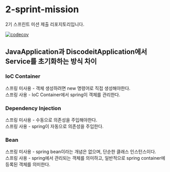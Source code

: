 # 2-sprint-mission
2기 스프린트 미션 제출 리포지토리입니다.

[![codecov](https://codecov.io/gh/homeA90/2-sprint-mission/branch/part3-%EA%B0%95%EC%A7%80%ED%9B%88-sprint8/graph/badge.svg?token=XGG2G8L3IQ)](https://codecov.io/gh/homeA90/2-sprint-mission)

## JavaApplication과 DiscodeitApplication에서 Service를 초기화하는 방식 차이
### IoC Container
스프링 미사용 - 객체 생성하려면 new 명령어로 직접 생성해야한다.   
스프링 사용 - IoC Container에서 spring이 객체를 관리한다.

### Dependency Injection
스프링 미사용 - 수동으로 의존성을 주입해야한다.   
스프링 사용 - spring이 자동으로 의존성을 주입한다.

### Bean
스프링 미사용 - spring bean이라는 개념은 없으며, 단순한 클래스 인스턴스이다.  
스프링 사용 - spring에서 관리되는 객체를 의미하고, 일반적으로 spring container에 등록된 객체를 의미한다.
